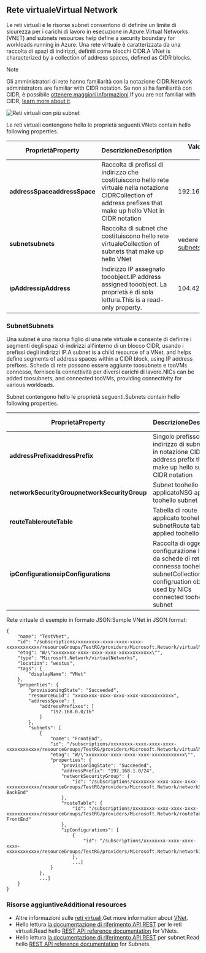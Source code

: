 ## <a name="virtual-network"></a><span data-ttu-id="d6b89-101">Rete virtuale</span><span class="sxs-lookup"><span data-stu-id="d6b89-101">Virtual Network</span></span>
<span data-ttu-id="d6b89-102">Le reti virtuali e le risorse subnet consentono di definire un limite di sicurezza per i carichi di lavoro in esecuzione in Azure.</span><span class="sxs-lookup"><span data-stu-id="d6b89-102">Virtual Networks (VNET) and subnets resources help define a security boundary for workloads running in Azure.</span></span> <span data-ttu-id="d6b89-103">Una rete virtuale è caratterizzata da una raccolta di spazi di indirizzi, definiti come blocchi CIDR.</span><span class="sxs-lookup"><span data-stu-id="d6b89-103">A VNet is characterized by a collection of address spaces, defined as CIDR blocks.</span></span> 

> [!NOTE]
> <span data-ttu-id="d6b89-104">Gli amministratori di rete hanno familiarità con la notazione CIDR.</span><span class="sxs-lookup"><span data-stu-id="d6b89-104">Network administrators are familiar with CIDR notation.</span></span> <span data-ttu-id="d6b89-105">Se non si ha familiarità con CIDR, è possibile [ottenere maggiori informazioni](http://whatismyipaddress.com/cidr).</span><span class="sxs-lookup"><span data-stu-id="d6b89-105">If you are not familiar with CIDR, [learn more about it](http://whatismyipaddress.com/cidr).</span></span>
> 
> 

![Reti virtuali con più subnet](./media/resource-groups-networking/Figure4.png)

<span data-ttu-id="d6b89-107">Le reti virtuali contengono hello le proprietà seguenti.</span><span class="sxs-lookup"><span data-stu-id="d6b89-107">VNets contain hello following properties.</span></span>

| <span data-ttu-id="d6b89-108">Proprietà</span><span class="sxs-lookup"><span data-stu-id="d6b89-108">Property</span></span> | <span data-ttu-id="d6b89-109">Descrizione</span><span class="sxs-lookup"><span data-stu-id="d6b89-109">Description</span></span> | <span data-ttu-id="d6b89-110">Valori di esempio</span><span class="sxs-lookup"><span data-stu-id="d6b89-110">Sample values</span></span> |
| --- | --- | --- |
| <span data-ttu-id="d6b89-111">**addressSpace**</span><span class="sxs-lookup"><span data-stu-id="d6b89-111">**addressSpace**</span></span> |<span data-ttu-id="d6b89-112">Raccolta di prefissi di indirizzo che costituiscono hello rete virtuale nella notazione CIDR</span><span class="sxs-lookup"><span data-stu-id="d6b89-112">Collection of address prefixes that make up hello VNet in CIDR notation</span></span> |<span data-ttu-id="d6b89-113">192.168.0.0/16</span><span class="sxs-lookup"><span data-stu-id="d6b89-113">192.168.0.0/16</span></span> |
| <span data-ttu-id="d6b89-114">**subnet**</span><span class="sxs-lookup"><span data-stu-id="d6b89-114">**subnets**</span></span> |<span data-ttu-id="d6b89-115">Raccolta di subnet che costituiscono hello rete virtuale</span><span class="sxs-lookup"><span data-stu-id="d6b89-115">Collection of subnets that make up hello VNet</span></span> |<span data-ttu-id="d6b89-116">vedere [subnet](#Subnets) di seguito.</span><span class="sxs-lookup"><span data-stu-id="d6b89-116">see [subnets](#Subnets) below.</span></span> |
| <span data-ttu-id="d6b89-117">**ipAddress**</span><span class="sxs-lookup"><span data-stu-id="d6b89-117">**ipAddress**</span></span> |<span data-ttu-id="d6b89-118">Indirizzo IP assegnato tooobject.</span><span class="sxs-lookup"><span data-stu-id="d6b89-118">IP address assigned tooobject.</span></span> <span data-ttu-id="d6b89-119">La proprietà è di sola lettura.</span><span class="sxs-lookup"><span data-stu-id="d6b89-119">This is a read-only property.</span></span> |<span data-ttu-id="d6b89-120">104.42.233.77</span><span class="sxs-lookup"><span data-stu-id="d6b89-120">104.42.233.77</span></span> |

### <a name="subnets"></a><span data-ttu-id="d6b89-121">Subnet</span><span class="sxs-lookup"><span data-stu-id="d6b89-121">Subnets</span></span>
<span data-ttu-id="d6b89-122">Una subnet è una risorsa figlio di una rete virtuale e consente di definire i segmenti degli spazi di indirizzi all'interno di un blocco CIDR, usando i prefissi degli indirizzi IP.</span><span class="sxs-lookup"><span data-stu-id="d6b89-122">A subnet is a child resource of a VNet, and helps define segments of address spaces within a CIDR block, using IP address prefixes.</span></span> <span data-ttu-id="d6b89-123">Schede di rete possono essere aggiunte toosubnets e tooVMs connesso, fornisce la connettività per diversi carichi di lavoro.</span><span class="sxs-lookup"><span data-stu-id="d6b89-123">NICs can be added toosubnets, and connected tooVMs, providing connectivity for various workloads.</span></span>

<span data-ttu-id="d6b89-124">Subnet contengono hello le proprietà seguenti.</span><span class="sxs-lookup"><span data-stu-id="d6b89-124">Subnets contain hello following properties.</span></span> 

| <span data-ttu-id="d6b89-125">Proprietà</span><span class="sxs-lookup"><span data-stu-id="d6b89-125">Property</span></span> | <span data-ttu-id="d6b89-126">Descrizione</span><span class="sxs-lookup"><span data-stu-id="d6b89-126">Description</span></span> | <span data-ttu-id="d6b89-127">Valori di esempio</span><span class="sxs-lookup"><span data-stu-id="d6b89-127">Sample values</span></span> |
| --- | --- | --- |
| <span data-ttu-id="d6b89-128">**addressPrefix**</span><span class="sxs-lookup"><span data-stu-id="d6b89-128">**addressPrefix**</span></span> |<span data-ttu-id="d6b89-129">Singolo prefisso di indirizzo di subnet hello in notazione CIDR</span><span class="sxs-lookup"><span data-stu-id="d6b89-129">Single address prefix that make up hello subnet in CIDR notation</span></span> |<span data-ttu-id="d6b89-130">192.168.1.0/24</span><span class="sxs-lookup"><span data-stu-id="d6b89-130">192.168.1.0/24</span></span> |
| <span data-ttu-id="d6b89-131">**networkSecurityGroup**</span><span class="sxs-lookup"><span data-stu-id="d6b89-131">**networkSecurityGroup**</span></span> |<span data-ttu-id="d6b89-132">Subnet toohello NSG applicato</span><span class="sxs-lookup"><span data-stu-id="d6b89-132">NSG applied toohello subnet</span></span> |<span data-ttu-id="d6b89-133">vedere [NSG](#Network-Security-Group)</span><span class="sxs-lookup"><span data-stu-id="d6b89-133">see [NSGs](#Network-Security-Group)</span></span> |
| <span data-ttu-id="d6b89-134">**routeTable**</span><span class="sxs-lookup"><span data-stu-id="d6b89-134">**routeTable**</span></span> |<span data-ttu-id="d6b89-135">Tabella di route applicato toohello subnet</span><span class="sxs-lookup"><span data-stu-id="d6b89-135">Route table applied toohello subnet</span></span> |<span data-ttu-id="d6b89-136">vedere [UDR](#Route-table)</span><span class="sxs-lookup"><span data-stu-id="d6b89-136">see [UDR](#Route-table)</span></span> |
| <span data-ttu-id="d6b89-137">**ipConfigurations**</span><span class="sxs-lookup"><span data-stu-id="d6b89-137">**ipConfigurations**</span></span> |<span data-ttu-id="d6b89-138">Raccolta di oggetti di configurazione IP usati da schede di rete connessa toohello subnet</span><span class="sxs-lookup"><span data-stu-id="d6b89-138">Collection of IP configruation objects used by NICs connected toohello subnet</span></span> |<span data-ttu-id="d6b89-139">vedere [UDR](#Route-table)</span><span class="sxs-lookup"><span data-stu-id="d6b89-139">see [UDR](#Route-table)</span></span> |

<span data-ttu-id="d6b89-140">Rete virtuale di esempio in formato JSON:</span><span class="sxs-lookup"><span data-stu-id="d6b89-140">Sample VNet in JSON format:</span></span>

    {
        "name": "TestVNet",
        "id": "/subscriptions/xxxxxxxx-xxxx-xxxx-xxxx-xxxxxxxxxxxx/resourceGroups/TestRG/providers/Microsoft.Network/virtualNetworks/TestVNet",
        "etag": "W/\"xxxxxxxx-xxxx-xxxx-xxxx-xxxxxxxxxxxx\"",
        "type": "Microsoft.Network/virtualNetworks",
        "location": "westus",
        "tags": {
            "displayName": "VNet"
        },
        "properties": {
            "provisioningState": "Succeeded",
            "resourceGuid": "xxxxxxxx-xxxx-xxxx-xxxx-xxxxxxxxxxxx",
            "addressSpace": {
                "addressPrefixes": [
                    "192.168.0.0/16"
                ]
            },
            "subnets": [
                {
                    "name": "FrontEnd",
                    "id": "/subscriptions/xxxxxxxx-xxxx-xxxx-xxxx-xxxxxxxxxxxx/resourceGroups/TestRG/providers/Microsoft.Network/virtualNetworks/TestVNet/subnets/FrontEnd",
                    "etag": "W/\"xxxxxxxx-xxxx-xxxx-xxxx-xxxxxxxxxxxx\"",
                    "properties": {
                        "provisioningState": "Succeeded",
                        "addressPrefix": "192.168.1.0/24",
                        "networkSecurityGroup": {
                            "id": "/subscriptions/xxxxxxxx-xxxx-xxxx-xxxx-xxxxxxxxxxxx/resourceGroups/TestRG/providers/Microsoft.Network/networkSecurityGroups/NSG-BackEnd"
                        },
                        "routeTable": {
                            "id": "/subscriptions/xxxxxxxx-xxxx-xxxx-xxxx-xxxxxxxxxxxx/resourceGroups/TestRG/providers/Microsoft.Network/routeTables/UDR-FrontEnd"
                        },
                        "ipConfigurations": [
                            {
                                "id": "/subscriptions/xxxxxxxx-xxxx-xxxx-xxxx-xxxxxxxxxxxx/resourceGroups/TestRG/providers/Microsoft.Network/networkInterfaces/NICWEB1/ipConfigurations/ipconfig1"
                            },
                            ...]
                    }
                },
                ...]
        }
    }

### <a name="additional-resources"></a><span data-ttu-id="d6b89-141">Risorse aggiuntive</span><span class="sxs-lookup"><span data-stu-id="d6b89-141">Additional resources</span></span>
* <span data-ttu-id="d6b89-142">Altre informazioni sulle [reti virtuali](../articles/virtual-network/virtual-networks-overview.md).</span><span class="sxs-lookup"><span data-stu-id="d6b89-142">Get more information about [VNet](../articles/virtual-network/virtual-networks-overview.md).</span></span>
* <span data-ttu-id="d6b89-143">Hello lettura [la documentazione di riferimento API REST](https://msdn.microsoft.com/library/azure/mt163650.aspx) per le reti virtuali.</span><span class="sxs-lookup"><span data-stu-id="d6b89-143">Read hello [REST API reference documentation](https://msdn.microsoft.com/library/azure/mt163650.aspx) for VNets.</span></span>
* <span data-ttu-id="d6b89-144">Hello lettura [la documentazione di riferimento API REST](https://msdn.microsoft.com/library/azure/mt163618.aspx) per subnet.</span><span class="sxs-lookup"><span data-stu-id="d6b89-144">Read hello [REST API reference documentation](https://msdn.microsoft.com/library/azure/mt163618.aspx) for Subnets.</span></span>

